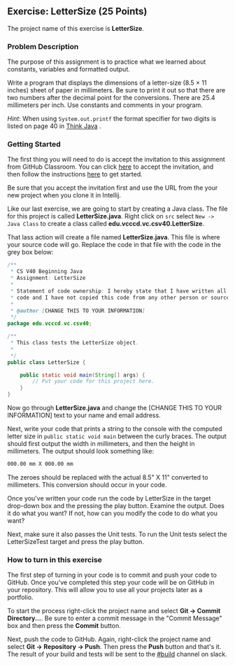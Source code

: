 ## Exercise: LetterSize (25 Points)

The project name of this exercise is **LetterSize**.

### Problem Description

The purpose of this assignment is to practice what we learned about constants, variables and formatted output. 

Write a program that displays the dimensions of a letter-size (8.5 × 11 inches) sheet of paper in millimeters. Be sure to print it out so that there are two numbers after the decimal point for the conversions. There are 25.4 millimeters per inch. Use constants and comments in your program. 

_Hint_: When using `System.out.printf` the format specifier for two digits is listed on page 40 in [Think Java](http://greenteapress.com/thinkjava6/thinkjava.pdf) . 

### Getting Started

The first thing you will need to do is accept the invitation to this assignment
from GitHub Classroom. You can click [here](https://classroom.github.com/a/UO9xHmbD) to accept the invitation, and then
follow the instructions [here](https://github.com/vc-csv40-spring2019/Course-Information/wiki)
to get started. 

Be sure that you accept the invitation first and use the URL from
the your new project when you clone it in Intellij.

Like our last exercise, we are going to start by creating a Java class. The file for this project is called **LetterSize.java**. Right click on `src` select `New -> Java Class` to create a class called **edu.vcccd.vc.csv40.LetterSize**.

That lass action will create a file named **LetterSize.java**. This file is where your source code will go. Replace the code in that file with the code in the grey box below:

```java
/**
 * CS V40 Beginning Java
 * Assignment: LetterSize
 * 
 * Statement of code ownership: I hereby state that I have written all of this
 * code and I have not copied this code from any other person or source.
 * 
 * @author [CHANGE THIS TO YOUR INFORMATION]
 */
package edu.vcccd.vc.csv40;

/**
 * This class tests the LetterSize object.
 *
 */
public class LetterSize {

    public static void main(String[] args) {
        // Put your code for this project here.
    }
}
```

Now go through **LetterSize.java** and change the [CHANGE THIS TO YOUR INFORMATION] text to your name and email address.

Next, write your code that prints a string to the console with the computed letter size in `public static void main` between the curly braces. The output
should first output the width in millimeters, and then the height in millimeters. The output should look something like:

```bash
000.00 mm X 000.00 mm
```

The zeroes should be replaced with the actual 8.5" X 11" converted to millimeters. This conversion should occur in your code.

Once you've written your code run the code by LetterSize in the target drop-down box and the pressing the play button. Examine the output. Does it do what you want? If not, how can you modify the code to do what you want?

Next, make sure it also passes the Unit tests. To run the Unit tests select the LetterSizeTest target and press the play button. 


### How to turn in this exercise

The first step of turning in your code is to commit and push your code to GitHub. Once you've completed this step your code will be on GitHub in your repository. This will allow you to use all your projects later as a portfolio.

To start the process right-click the project name and select **Git -> Commit Directory...**. Be sure to enter a commit message in the "Commit Message" box and then press the **Commit** button. 

Next, push the code to GitHub. Again, right-click the project name and select **Git -> Repository -> Push**. Then press the **Push** button and that's it. The result of your build and tests will be sent to the [#build](https://vc-csv40-spring2019.slack.com/messages/CFK9MU6GK) channel on slack.

